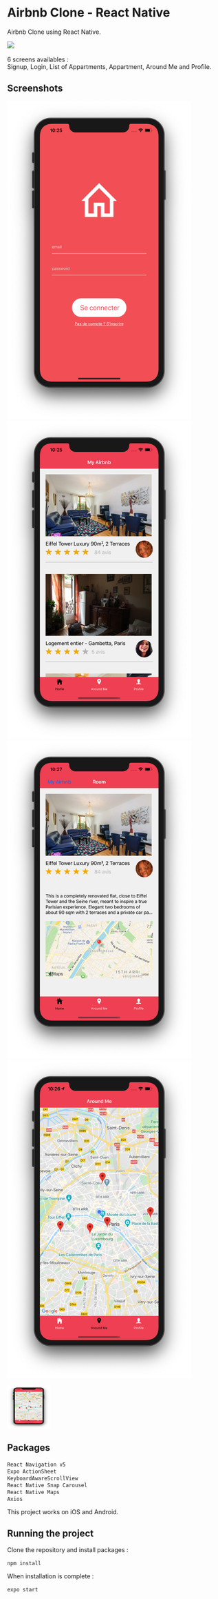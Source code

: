 # Airbnb Clone - React Native

Airbnb Clone using React Native.

![](https://github.com/se4astien/airbnb-react-native/blob/master/screenshots/airbnb-mobile.gif)

6 screens availables :  
Signup, Login, List of Appartments, Appartment, Around Me and Profile.


## Screenshots

![](https://github.com/se4astien/airbnb-react-native/blob/master/screenshots/login.png?s=100)
![](https://github.com/se4astien/airbnb-react-native/blob/master/screenshots/home.png?s=100)
![](https://github.com/se4astien/airbnb-react-native/blob/master/screenshots/appartment.png?s=100)
![](https://github.com/se4astien/airbnb-react-native/blob/master/screenshots/map.png?s=100)

<img src="https://github.com/se4astien/airbnb-react-native/blob/master/screenshots/map.png" width="100" height="100">


## Packages

``` react-native
React Navigation v5
Expo ActionSheet
KeyboardAwareScrollView
React Native Snap Carousel
React Native Maps
Axios
```

This project works on iOS and Android.

## Running the project

Clone the repository and install packages : 

```
npm install
```

When installation is complete :
```
expo start
```
